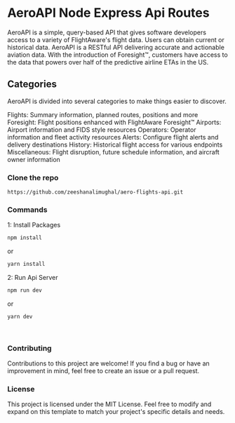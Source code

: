 # AeroAPI Node Express Api Routes

AeroAPI is a simple, query-based API that gives software developers access to a variety of FlightAware's flight data. Users can obtain current or historical data. AeroAPI is a RESTful API delivering accurate and actionable aviation data. With the introduction of Foresight™, customers have access to the data that powers over half of the predictive airline ETAs in the US.

## Categories

AeroAPI is divided into several categories to make things easier to discover.

Flights: Summary information, planned routes, positions and more
Foresight: Flight positions enhanced with FlightAware Foresight™
Airports: Airport information and FIDS style resources
Operators: Operator information and fleet activity resources
Alerts: Configure flight alerts and delivery destinations
History: Historical flight access for various endpoints
Miscellaneous: Flight disruption, future schedule information, and aircraft owner information

### Clone the repo

`https://github.com/zeeshanalimughal/aero-flights-api.git`

### Commands

1: Install Packages

```bash
npm install
```

or

```bash
yarn install
```

2: Run Api Server

```bash
npm run dev
```

or

```bash
yarn dev
```
<br>

### Contributing
Contributions to this project are welcome! If you find a bug or have an improvement in mind, feel free to create an issue or a pull request.

### License
This project is licensed under the MIT License.
Feel free to modify and expand on this template to match your project's specific details and needs.

